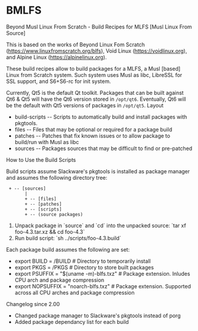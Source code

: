 # BMLFS
Beyond Musl Linux From Scratch - Build Recipes for  MLFS [Musl Linux From Source]

This is based on the works of Beyond Linux Fom Scratch (https://www.linuxfromscratch.org/blfs), Void Linux (https://voidlinux.org), and Alpine Linux (https://alpinelinux.org).

These build recipes allow to build packages for a MLFS, a Musl [based] Linux from Scratch system. Such system uses Musl as libc, LibreSSL for SSL support, and S6+S6-rc for init system.

Currently, Qt5 is the default Qt toolkit. Packages that can be built against Qt6 & Qt5 will have the Qt6 version stored in `/opt/qt6`. Eventually, Qt6 will be the default with Qt5 versions of packages in `/opt/qt5`.
Layout

<ul>
  <li> build-scripts -- Scripts to automatically build and install packages with pkgtools. </li>
  <li> files -- Files that may be optional or required for a package build </li>
  <li> patches -- Patches that fix known issues or to allow package to build/run with Musl as libc </li>
  <li> sources -- Packages sources that may be difficult to find or pre-patched </li>

</ul>

How to Use the Build Scripts

Build scripts assume Slackware's pkgtools is installed as package manager and assumes the following directory tree:
```
 + -- [sources]
       |
       + -- [files]
       + -- [patches]
       + -- [scripts]
       + -- (source packages)
```
<ol>
	<li>Unpack package in `source` and `cd` into the unpacked source:
	`tar xf foo-4.3.tar.xz && cd foo-4.3` </li>
	<li>Run build script: `sh ../scripts/foo-4.3.build` </li>
</ol>

Each package build assumes the following are set:

<ul>
<li>export BUILD = /BUILD # Directory to temporarily install </li>
<li>export PKGS  = /PKGS  # Directory to store built packages </li>
<li>export PSUFFIX = "$(uname -m)-blfs.txz" # Package extension. Inludes CPU arch and package compression </li>
<li>export NOPSUFFIX = "noarch-blfs.txz" # Package extension. Supported across all CPU arches and package compression</li>
</ul>

Changelog since 2.00

<ul>
<li>Changed package manager to Slackware's pkgtools instead of porg</li>
<li>Added package dependancy list for each build</li>
</ul>
